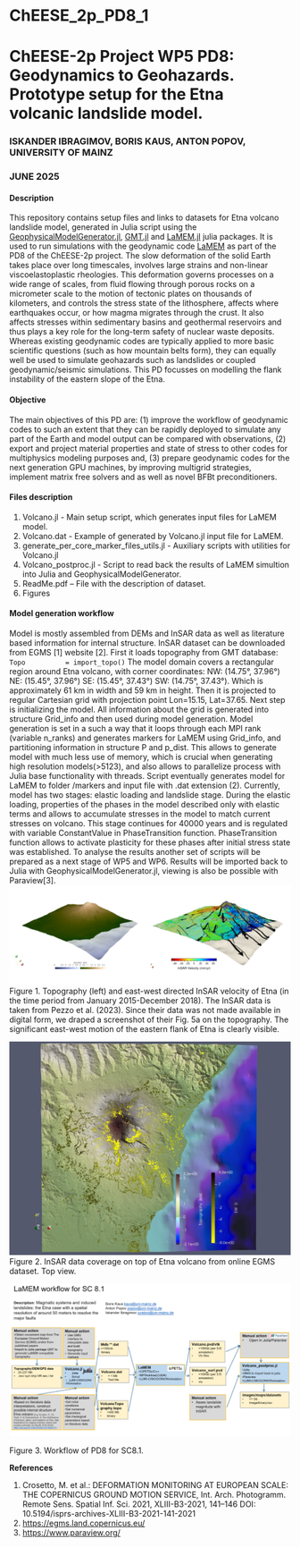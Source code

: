 # ChEESE_2p_PD8_1

# ChEESE-2p Project WP5 PD8: Geodynamics to Geohazards. Prototype setup for the Etna volcanic landslide model.

### ISKANDER IBRAGIMOV, BORIS KAUS, ANTON POPOV, UNIVERSITY OF MAINZ
### JUNE 2025
#### Description

This repository contains setup files and links to datasets for Etna volcano landslide model, generated in Julia script using the [GeophysicalModelGenerator.jl](https://github.com/JuliaGeodynamics/GeophysicalModelGenerator.jl), [GMT.jl](https://github.com/GenericMappingTools/GMT.jl) and [LaMEM.jl](https://github.com/JuliaGeodynamics/LaMEM.jl) julia packages.
It is used to run simulations with the geodynamic code [LaMEM](https://github.com/UniMainzGeo/LaMEM/) as part of the PD8 of the ChEESE-2p project.
The slow deformation of the solid Earth takes place over long timescales, involves large strains and non-linear viscoelastoplastic rheologies. This deformation governs processes on a wide range of scales, from fluid flowing through porous rocks on a micrometer scale to the motion of tectonic plates on thousands of kilometers, and controls the stress state of the lithosphere, affects where earthquakes occur, or how magma migrates through the crust. It also affects stresses within sedimentary basins and geothermal reservoirs and thus plays a key role for the long-term safety of nuclear waste deposits. Whereas existing geodynamic codes are typically applied to more basic scientific questions (such as how mountain belts form), they can equally well be used to simulate geohazards such as landslides or coupled geodynamic/seismic simulations. This PD focusses on modelling the flank instability of the eastern slope of the Etna.

#### Objective
The main objectives of this PD are: (1) improve the workflow of geodynamic codes to such an extent that they can be rapidly deployed to simulate any part of the Earth and model output can be compared with observations, (2) export and project material properties and state of stress to other codes for multiphysics modeling purposes and, (3) prepare geodynamic codes for the next generation GPU machines, by improving multigrid strategies, implement matrix free solvers and as well as novel BFBt preconditioners.

#### Files description
1. Volcano.jl - Main setup script, which generates input files for LaMEM model.
2. Volcano.dat - Example of generated by Volcano.jl input file for LaMEM.
3. generate_per_core_marker_files_utils.jl  - Auxiliary scripts with utilities for Volcano.jl
4. Volcano_postproc.jl  - Script to read back the results of LaMEM simultion into Julia and GeophysicalModelGenerator.
5. ReadMe.pdf – File with the description of dataset.
6. Figures
   
#### Model generation workflow
Model is mostly assembled from DEMs and InSAR data as well as literature based information for internal structure. InSAR dataset can be downloaded from EGMS [1] website [2].
First it loads topography from GMT database:
`Topo          = import_topo()`
The model domain covers a rectangular region around Etna volcano, with corner coordinates:
NW: (14.75°, 37.96°)
NE: (15.45°, 37.96°)
SE: (15.45°, 37.43°)
SW: (14.75°, 37.43°).
Which is approximately 61 km in width and 59 km in height.
Then it is projected to regular Cartesian grid with projection point Lon=15.15, Lat=37.65.
Next step is initializing the model. All information about the grid is generated into structure Grid_info and then used during model generation. Model generation is set in a such a way that it loops through each MPI rank (variable n_ranks) and generates markers for LaMEM using Grid_info, and partitioning information in structure P and p_dist. This allows to generate model with much less use of memory, which is crucial when generating high resolution models(>5123), and also allows to parallelize process with Julia base functionality with threads. Script eventually generates model for LaMEM to folder /markers and input file with .dat extension (2).
Currently, model has two stages: elastic loading and landslide stage. During the elastic loading, properties of the phases in the model described only with elastic terms and allows to accumulate stresses in the model to match current stresses on volcano. This stage continues for 40000 years and is regulated with variable  ConstantValue in PhaseTransition function. PhaseTransition function allows to activate plasticity for these phases after initial stress state was established.
To analyse the results another set of scripts will be prepared as a next stage of WP5 and WP6. Results will be imported back to Julia with GeophysicalModelGenerator.jl, viewing is also be possible with Paraview[3].
![Figure1](Figure1.png)
Figure 1. Topography (left) and east-west directed InSAR velocity of Etna (in the time period from January 2015-December 2018). The InSAR data is taken from Pezzo et al. (2023). Since their data was not made available in digital form, we draped a screenshot of their Fig. 5a on the topography. The significant east-west motion of the eastern flank of Etna is clearly visible.

![Figure2](figure2.jpg)
Figure 2. InSAR data coverage on top of Etna volcano from online EGMS dataset. Top view.

![Figure3](figure3.png)
 
Figure 3. Workflow of PD8 for SC8.1.


**References**
1.	Crosetto, M. et al.: DEFORMATION MONITORING AT EUROPEAN SCALE: THE COPERNICUS GROUND MOTION SERVICE, Int. Arch. Photogramm. Remote Sens. Spatial Inf. Sci. 2021, XLIII-B3-2021, 141–146 DOI: 10.5194/isprs-archives-XLIII-B3-2021-141-2021
2.	https://egms.land.copernicus.eu/
3.	https://www.paraview.org/




